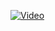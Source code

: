 [![Video](https://img.youtube.com/vi/UgX5lgv4uVM/0.jpg)](https://www.youtube.com/watch?v=UgX5lgv4uVM)
